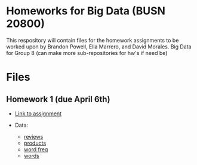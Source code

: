 # Homeworks for Big Data (BUSN 20800)

This respository will contain files for the homework assignments to be worked upon by Brandon Powell, Ella Marrero, and David Morales. 
Big Data for Group 8 (can make more sub-repositories for hw's if need be)

# Files 

## Homework 1 (due April 6th) 
* [Link to assignment](https://codowd.com/bigdata/hw1/HW1.html)

* Data:
  * [reviews](https://codowd.com/bigdata/hw1/Review_subset.csv)
  * [products](https://codowd.com/bigdata/hw1/products.csv)
  * [word freq](https://codowd.com/bigdata/hw1/word_freq.csv)
  * [words](https://codowd.com/bigdata/hw1/words.csv)


